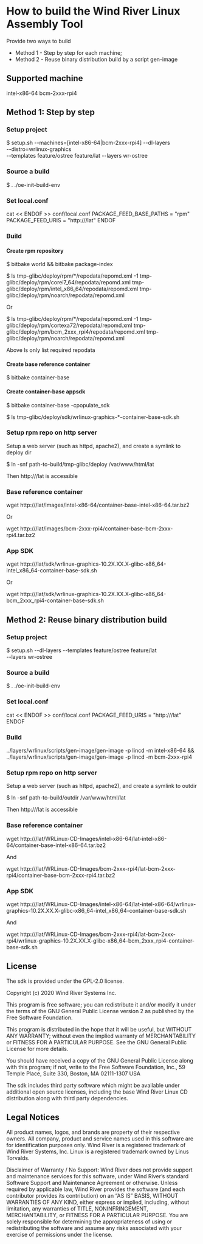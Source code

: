 # How to build the Wind River Linux Assembly Tool
Provide two ways to build
- Method 1 - Step by step for each machine;
- Method 2 - Reuse binary distribution build by a script gen-image

## Supported machine
intel-x86-64
bcm-2xxx-rpi4

## Method 1: Step by step
### Setup project
$ setup.sh --machines=[intel-x86-64|bcm-2xxx-rpi4] --dl-layers \
    --distro=wrlinux-graphics \
    --templates feature/ostree feature/lat --layers wr-ostree

### Source a build
$ . ./oe-init-build-env

### Set local.conf
cat << ENDOF >> conf/local.conf
PACKAGE_FEED_BASE_PATHS = "rpm"
PACKAGE_FEED_URIS = "http://<web-server-url>/lat"
ENDOF

### Build
#### Create rpm repository
$ bitbake world && bitbake package-index

$ ls tmp-glibc/deploy/rpm/*/repodata/repomd.xml -1
tmp-glibc/deploy/rpm/corei7_64/repodata/repomd.xml
tmp-glibc/deploy/rpm/intel_x86_64/repodata/repomd.xml
tmp-glibc/deploy/rpm/noarch/repodata/repomd.xml

Or

$ ls tmp-glibc/deploy/rpm/*/repodata/repomd.xml -1
tmp-glibc/deploy/rpm/cortexa72/repodata/repomd.xml
tmp-glibc/deploy/rpm/bcm_2xxx_rpi4/repodata/repomd.xml
tmp-glibc/deploy/rpm/noarch/repodata/repomd.xml

Above ls only list required repodata

#### Create base reference container
$ bitbake container-base

#### Create container-base appsdk
$ bitbake container-base -cpopulate_sdk

$ ls tmp-glibc/deploy/sdk/wrlinux-graphics-*-container-base-sdk.sh

### Setup rpm repo on http server
Setup a web server (such as httpd, apache2), and create a symlink
to deploy dir

$ ln -snf path-to-build/tmp-glibc/deploy /var/www/html/lat

Then http://<web-server-url>/lat is accessible

### Base reference container
wget http://<web-server-url>/lat/images/intel-x86-64/container-base-intel-x86-64.tar.bz2

Or

wget http://<web-server-url>/lat/images/bcm-2xxx-rpi4/container-base-bcm-2xxx-rpi4.tar.bz2

### App SDK
wget http://<web-server-url>/lat/sdk/wrlinux-graphics-10.2X.XX.X-glibc-x86_64-intel_x86_64-container-base-sdk.sh

Or

wget http://<web-server-url>/lat/sdk/wrlinux-graphics-10.2X.XX.X-glibc-x86_64-bcm_2xxx_rpi4-container-base-sdk.sh

## Method 2: Reuse binary distribution build
### Setup project
$ setup.sh --dl-layers --templates feature/ostree feature/lat \
    --layers wr-ostree

### Source a build
$ . ./oe-init-build-env

### Set local.conf
cat << ENDOF >> conf/local.conf
PACKAGE_FEED_URIS = "http://<web-server-url>/lat"
ENDOF

### Build
../layers/wrlinux/scripts/gen-image/gen-image -p lincd -m intel-x86-64 && \
    ../layers/wrlinux/scripts/gen-image/gen-image -p lincd -m bcm-2xxx-rpi4

### Setup rpm repo on http server
Setup a web server (such as httpd, apache2), and create a symlink
to outdir

$ ln -snf path-to-build/outdir /var/www/html/lat

Then http://<web-server-url>/lat is accessible

### Base reference container
wget http://<web-server-url>/lat/WRLinux-CD-Images/intel-x86-64/lat-intel-x86-64/container-base-intel-x86-64.tar.bz2

And

wget http://<web-server-url>/lat/WRLinux-CD-Images/bcm-2xxx-rpi4/lat-bcm-2xxx-rpi4/container-base-bcm-2xxx-rpi4.tar.bz2

### App SDK
wget http://<web-server-url>/lat/WRLinux-CD-Images/intel-x86-64/lat-intel-x86-64/wrlinux-graphics-10.2X.XX.X-glibc-x86_64-intel_x86_64-container-base-sdk.sh

And

wget http://<web-server-url>/lat/WRLinux-CD-Images/bcm-2xxx-rpi4/lat-bcm-2xxx-rpi4/wrlinux-graphics-10.2X.XX.X-glibc-x86_64-bcm_2xxx_rpi4-container-base-sdk.sh

## License
The sdk is provided under the GPL-2.0 license.

Copyright (c) 2020 Wind River Systems Inc.

This program is free software; you can redistribute it and/or modify it under
the terms of the GNU General Public License version 2 as published by the Free
Software Foundation.

This program is distributed in the hope that it will be useful, but WITHOUT ANY
WARRANTY; without even the implied warranty of MERCHANTABILITY or FITNESS FOR A
PARTICULAR PURPOSE. See the GNU General Public License for more details.

You should have received a copy of the GNU General Public License along with
this program; if not, write to the Free Software Foundation, Inc., 59 Temple
Place, Suite 330, Boston, MA 02111-1307 USA

The sdk includes third party software which might be available under
additional open source licenses, including the base Wind River Linux CD
distribution along with third party dependencies.

## Legal Notices
All product names, logos, and brands are property of their respective owners.
All company, product and service names used in this software are for
identification purposes only. Wind River is a registered trademark of Wind River
Systems, Inc. Linux is a registered trademark owned by Linus Torvalds.

Disclaimer of Warranty / No Support: Wind River does not provide support and
maintenance services for this software, under Wind River’s standard Software
Support and Maintenance Agreement or otherwise. Unless required by applicable
law, Wind River provides the software (and each contributor provides its
contribution) on an “AS IS” BASIS, WITHOUT WARRANTIES OF ANY KIND, either
express or implied, including, without limitation, any warranties of TITLE,
NONINFRINGEMENT, MERCHANTABILITY, or FITNESS FOR A PARTICULAR PURPOSE. You are
solely responsible for determining the appropriateness of using or
redistributing the software and assume any risks associated with your exercise
of permissions under the license.
